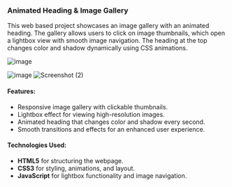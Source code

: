 ### **Animated Heading & Image Gallery**

This web based project showcases an image gallery with an animated heading. The gallery allows users to click on image thumbnails, which open a lightbox view with smooth image navigation. The heading at the top changes color and shadow dynamically using CSS animations.

![image](https://github.com/user-attachments/assets/ab28a44b-965e-42b5-b60c-da93582c831c)

![image](https://github.com/user-attachments/assets/6a1f6278-b420-4657-a5bf-d29043ab7505)
![Screenshot (2)](https://github.com/user-attachments/assets/65895028-25f7-4093-8424-ede9f8b64a34)




#### **Features:**
- Responsive image gallery with clickable thumbnails.
- Lightbox effect for viewing high-resolution images.
- Animated heading that changes color and shadow every second.
- Smooth transitions and effects for an enhanced user experience.

#### **Technologies Used:**
- **HTML5** for structuring the webpage.
- **CSS3** for styling, animations, and layout.
- **JavaScript** for lightbox functionality and image navigation.
